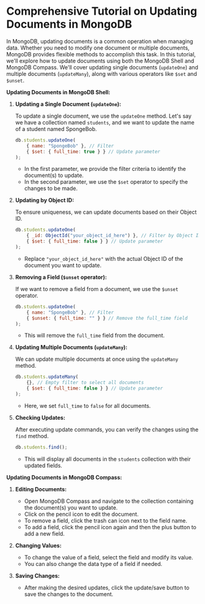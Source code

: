 # Comprehensive Tutorial on Updating Documents in MongoDB

In MongoDB, updating documents is a common operation when managing data. Whether you need to modify one document or multiple documents, MongoDB provides flexible methods to accomplish this task. In this tutorial, we'll explore how to update documents using both the MongoDB Shell and MongoDB Compass. We'll cover updating single documents (`updateOne`) and multiple documents (`updateMany`), along with various operators like `$set` and `$unset`.

**Updating Documents in MongoDB Shell:**

1. **Updating a Single Document (`updateOne`):**

   To update a single document, we use the `updateOne` method. Let's say we have a collection named `students`, and we want to update the name of a student named SpongeBob.

   ```javascript
   db.students.updateOne(
       { name: "SpongeBob" }, // Filter
       { $set: { full_time: true } } // Update parameter
   );
   ```

   - In the first parameter, we provide the filter criteria to identify the document(s) to update.
   - In the second parameter, we use the `$set` operator to specify the changes to be made.
2. **Updating by Object ID:**

   To ensure uniqueness, we can update documents based on their Object ID.

   ```javascript
   db.students.updateOne(
       { _id: ObjectId("your_object_id_here") }, // Filter by Object ID
       { $set: { full_time: false } } // Update parameter
   );
   ```

   - Replace `"your_object_id_here"` with the actual Object ID of the document you want to update.
3. **Removing a Field (`$unset` operator):**

   If we want to remove a field from a document, we use the `$unset` operator.

   ```javascript
   db.students.updateOne(
       { name: "SpongeBob" }, // Filter
       { $unset: { full_time: "" } } // Remove the full_time field
   );
   ```

   - This will remove the `full_time` field from the document.
4. **Updating Multiple Documents (`updateMany`):**

   We can update multiple documents at once using the `updateMany` method.

   ```javascript
   db.students.updateMany(
       {}, // Empty filter to select all documents
       { $set: { full_time: false } } // Update parameter
   );
   ```

   - Here, we set `full_time` to `false` for all documents.
5. **Checking Updates:**

   After executing update commands, you can verify the changes using the `find` method.

   ```javascript
   db.students.find();
   ```

   - This will display all documents in the `students` collection with their updated fields.

**Updating Documents in MongoDB Compass:**

1. **Editing Documents:**

   - Open MongoDB Compass and navigate to the collection containing the document(s) you want to update.
   - Click on the pencil icon to edit the document.
   - To remove a field, click the trash can icon next to the field name.
   - To add a field, click the pencil icon again and then the plus button to add a new field.
2. **Changing Values:**

   - To change the value of a field, select the field and modify its value.
   - You can also change the data type of a field if needed.
3. **Saving Changes:**

   - After making the desired updates, click the update/save button to save the changes to the document.

